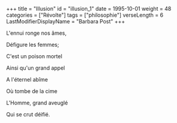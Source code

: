 +++
title = "Illusion"
id = "illusion_1"
date = 1995-10-01
weight = 48
categories = ["Révolte"]
tags = ["philosophie"]
verseLength = 6
LastModifierDisplayName = "Barbara Post"
+++

L'ennui ronge nos âmes,

Défigure les femmes;

C'est un poison mortel

Ainsi qu'un grand appel

A l'éternel abîme

Où tombe de la cime

L'Homme, grand aveuglé

Qui se crut déifié.
